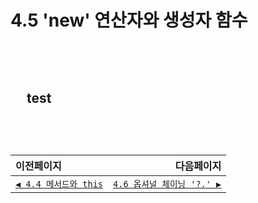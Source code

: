 # 4.5 'new' 연산자와 생성자 함수   

　   
　   
　   test
　   
　   
　   
---   
|이전페이지|다음페이지|
|:---|---:|
|[`◀ 4.4 메서드와 this`](./4.4_object-methods.md#44-메서드와-this)|[`4.6 옵셔널 체이닝 '?.' ▶`](./4.6_optional-chaining.md#46-옵셔널-체이닝-)|
